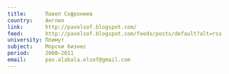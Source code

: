 ```yaml
---
title:      Павел Софрониев
country:    Англия 
link:       http://pavelsof.blogspot.com/
feed:       http://pavelsof.blogspot.com/feeds/posts/default?alt=rss
university: Плимут
subject:    Морски бизнес
period:     2008–2011
email:      pav.alabala.elsof@gmail.com
---
```

